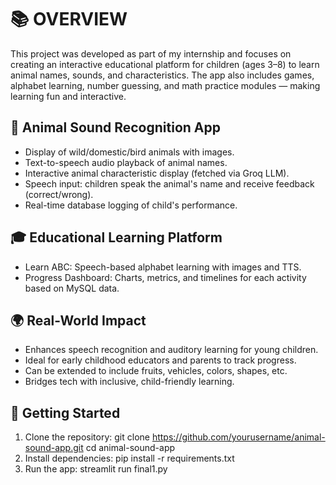 # 📚 OVERVIEW
This project was developed as part of my internship and focuses on creating an interactive educational platform for children (ages 3–8) to learn animal names, sounds, and characteristics. The app also includes games, alphabet learning, number guessing, and math practice modules — making learning fun and interactive.

## 🐶 Animal Sound Recognition App
- Display of wild/domestic/bird animals with images.
- Text-to-speech audio playback of animal names.
- Interactive animal characteristic display (fetched via Groq LLM).
- Speech input: children speak the animal's name and receive feedback (correct/wrong).
- Real-time database logging of child's performance.

## 🎓 Educational Learning Platform
- Learn ABC: Speech-based alphabet learning with images and TTS.
- Progress Dashboard: Charts, metrics, and timelines for each activity based on MySQL data.

## 🌍 Real-World Impact
- Enhances speech recognition and auditory learning for young children.
- Ideal for early childhood educators and parents to track progress.
- Can be extended to include fruits, vehicles, colors, shapes, etc.
- Bridges tech with inclusive, child-friendly learning.

## 🚀 Getting Started
1. Clone the repository:
   git clone https://github.com/yourusername/animal-sound-app.git
   cd animal-sound-app
2. Install dependencies:
   pip install -r requirements.txt
3. Run the app:
   streamlit run final1.py   
